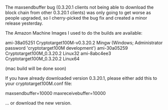 The maxsendbuffer bug (0.3.20.1 clients not being able to download the block chain from other 0.3.20.1 clients) was only going to get
worse as people upgraded, so I cherry-picked the bug fix and created a minor release yesterday.

The Amazon Machine Images I used to do the builds are available:

  ami-38a05251   Cryptotarget100M-v0.3.20.2 Mingw    (Windows; Administrator password 'cryptotarget100M development')
  ami-30a05259   Cryptotarget100M_0.3.20.2 Linux32
  ami-8abc4ee3   Cryptotarget100M_0.3.20.2 Linux64

(mac build will be done soon)

If you have already downloaded version 0.3.20.1, please either add this to your cryptotarget100M.conf file:

  maxsendbuffer=10000
  maxreceivebuffer=10000

... or download the new version.
